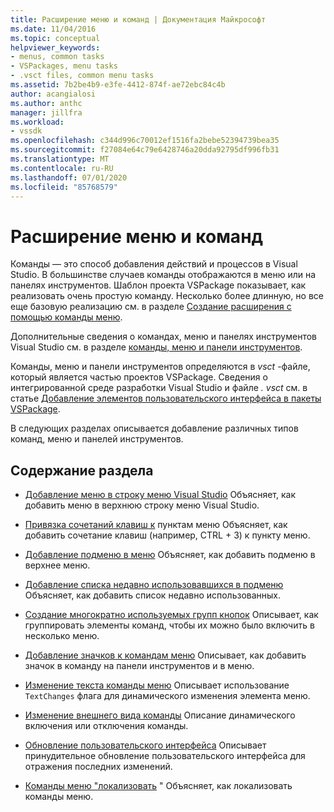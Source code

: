 ```yaml
---
title: Расширение меню и команд | Документация Майкрософт
ms.date: 11/04/2016
ms.topic: conceptual
helpviewer_keywords:
- menus, common tasks
- VSPackages, menu tasks
- .vsct files, common menu tasks
ms.assetid: 7b2be4b9-e3fe-4412-874f-ae72ebc84c4b
author: acangialosi
ms.author: anthc
manager: jillfra
ms.workload:
- vssdk
ms.openlocfilehash: c344d996c70012ef1516fa2bebe52394739bea35
ms.sourcegitcommit: f27084e64c79e6428746a20dda92795df996fb31
ms.translationtype: MT
ms.contentlocale: ru-RU
ms.lasthandoff: 07/01/2020
ms.locfileid: "85768579"
---
```

# <a name="extend-menus-and-commands"></a>Расширение меню и команд
Команды — это способ добавления действий и процессов в Visual Studio. В большинстве случаев команды отображаются в меню или на панелях инструментов. Шаблон проекта VSPackage показывает, как реализовать очень простую команду. Несколько более длинную, но все еще базовую реализацию см. в разделе [Создание расширения с помощью команды меню](../extensibility/creating-an-extension-with-a-menu-command.md).

 Дополнительные сведения о командах, меню и панелях инструментов Visual Studio см. в разделе [команды, меню и панели инструментов](../extensibility/internals/commands-menus-and-toolbars.md).

 Команды, меню и панели инструментов определяются в *vsct* -файле, который является частью проектов VSPackage. Сведения о интегрированной среде разработки Visual Studio и файле *. vsct* см. в статье [Добавление элементов пользовательского интерфейса в пакеты VSPackage](../extensibility/internals/how-vspackages-add-user-interface-elements.md).

 В следующих разделах описывается добавление различных типов команд, меню и панелей инструментов.

## <a name="in-this-section"></a>Содержание раздела
- [Добавление меню в строку меню Visual Studio](../extensibility/adding-a-menu-to-the-visual-studio-menu-bar.md) Объясняет, как добавить меню в верхнюю строку меню Visual Studio.

- [Привязка сочетаний клавиш к](../extensibility/binding-keyboard-shortcuts-to-menu-items.md) пунктам меню Объясняет, как добавить сочетание клавиш (например, CTRL + 3) к пункту меню.

- [Добавление подменю в меню](../extensibility/adding-a-submenu-to-a-menu.md) Объясняет, как добавить подменю в верхнее меню.

- [Добавление списка недавно использовавшихся в подменю](../extensibility/adding-a-most-recently-used-list-to-a-submenu.md) Объясняет, как добавить список недавно использованных.

- [Создание многократно используемых групп кнопок](../extensibility/creating-reusable-groups-of-buttons.md) Описывает, как группировать элементы команд, чтобы их можно было включить в несколько меню.

- [Добавление значков к командам меню](../extensibility/adding-icons-to-menu-commands.md) Описывает, как добавить значок в команду на панели инструментов и в меню.

- [Изменение текста команды меню](../extensibility/changing-the-text-of-a-menu-command.md) Описывает использование `TextChanges` флага для динамического изменения элемента меню.

- [Изменение внешнего вида команды](../extensibility/changing-the-appearance-of-a-command.md) Описание динамического включения или отключения команды.

- [Обновление пользовательского интерфейса](../extensibility/updating-the-user-interface.md) Описывает принудительное обновление пользовательского интерфейса для отражения последних изменений.

- [Команды меню "локализовать](../extensibility/localizing-menu-commands.md) " Объясняет, как локализовать команды меню.
